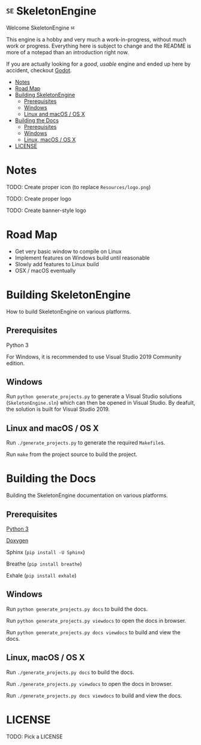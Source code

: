 # <img src="Resources/logo.png" alt="Logo" width="20"/> SkeletonEngine <!-- omit in toc -->
Welcome SkeletonEngine <img src="Resources/logo.png" alt="Logo" width="10"/>

This engine is a hobby and very much a work-in-progress, without much work or progress. Everything here is subject to change and the README is more of a notepad than an introduction right now.

If you are actually looking for a *good*, *usable* engine and ended up here by accident, checkout [Godot](https://godotengine.org).



- [Notes](#notes)
- [Road Map](#road-map)
- [Building SkeletonEngine](#building-skeletonengine)
  - [Prerequisites](#prerequisites)
  - [Windows](#windows)
  - [Linux and macOS / OS X](#linux-and-macos--os-x)
- [Building the Docs](#building-the-docs)
  - [Prerequisites](#prerequisites-1)
  - [Windows](#windows-1)
  - [Linux, macOS / OS X](#linux-macos--os-x)
- [LICENSE](#license)



# Notes
TODO: Create proper icon (to replace `Resources/logo.png`)

TODO: Create proper logo

TODO: Create banner-style logo



# Road Map
- Get very basic window to compile on Linux
- Implement features on Windows build until reasonable
- Slowly add features to Linux build
- OSX / macOS eventually



# Building SkeletonEngine
How to build SkeletonEngine on various platforms.
## Prerequisites
Python 3

For Windows, it is recommended to use Visual Studio 2019 Community edition.
## Windows
Run `python generate_projects.py` to generate a Visual Studio solutions (`SkeletonEngine.sln`) which can then be opened in Visual Studio. By deafult, the solution is built for Visual Studio 2019.
## Linux and macOS / OS X
Run `./generate_projects.py` to generate the required `Makefile`s.

Run `make` from the project source to build the project.



# Building the Docs
Building the SkeletonEngine documentation on various platforms.
## Prerequisites
[Python 3](https://www.python.org/downloads/)

[Doxygen](https://www.doxygen.nl/manual/install.html)

Sphinx (`pip install -U Sphinx`)

Breathe (`pip install breathe`)

Exhale (`pip install exhale`)
## Windows
Run `python generate_projects.py docs` to build the docs.

Run `python generate_projects.py viewdocs` to open the docs in browser.

Run `python generate_projects.py docs viewdocs` to build and view the docs.
## Linux, macOS / OS X
Run `./generate_projects.py docs` to build the docs.

Run `./generate_projects.py viewdocs` to open the docs in browser.

Run `./generate_projects.py docs viewdocs` to build and view the docs.



# LICENSE
TODO: Pick a LICENSE
